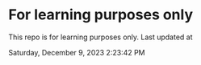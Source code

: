 # For learning purposes only
This repo is for learning purposes only.
Last updated at

Saturday, December 9, 2023 2:23:42 PM

